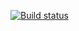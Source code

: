 [![Build status](https://ci.appveyor.com/api/projects/status/i4f1brexdhf5qd3i?svg=true)](https://ci.appveyor.com/project/lollygolly/javaunit-hw-4-3-selenium)
